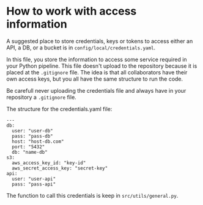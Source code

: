 # How to work with access information

A suggested place to store credentials, keys or tokens to access either an API, a DB, or a bucket is in `config/local/credentials.yaml`.

In this file, you store the information to access some service required in your Python pipeline. This file doesn't upload to the repository because it is placed at the `.gitignore` file. The idea is that all collaborators have their own access keys, but you all have the same structure to run the code.

Be carefull never uploading the credentials file and always have in your repository a `.gitignore` file. 

The structure for the credentials.yaml file:

```
---
db:
  user: "user-db"
  pass: "pass-db"
  host: "host-db.com"
  port: "5432"
  db: "name-db"
s3:
  aws_access_key_id: "key-id"
  aws_secret_access_key: "secret-key"
api: 
  user: "user-api"
  pass: "pass-api"
```


The function to call this credentials is keep in `src/utils/general.py`.

